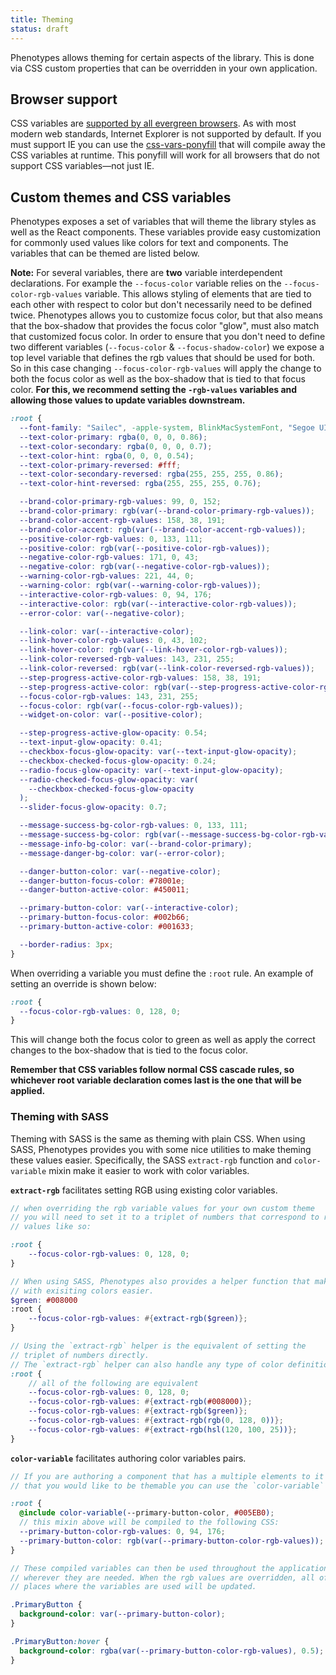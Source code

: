 ```yaml
---
title: Theming
status: draft
---
```


Phenotypes allows theming for certain aspects of the library. This is done via CSS custom properties that can be overridden in your own application.

## Browser support

CSS variables are [supported by all evergreen browsers](https://caniuse.com/#feat=css-variables). As with most modern web standards, Internet Explorer is not supported by default. If you must support IE you can use the [css-vars-ponyfill](https://jhildenbiddle.github.io/css-vars-ponyfill/#/) that will compile away the CSS variables at runtime. This ponyfill will work for all browsers that do not support CSS variables—not just IE.

## Custom themes and CSS variables

Phenotypes exposes a set of variables that will theme the library styles as well as the React components. These variables provide easy customization for commonly used values like colors for text and components. The variables that can be themed are listed below.

**Note:**
For several variables, there are **two** variable interdependent declarations. For example the `--focus-color` variable relies on the `--focus-color-rgb-values` variable. This allows styling of elements that are tied to each other with respect to color but don't necessarily need to be defined twice. Phenotypes allows you to customize focus color, but that also means that the box-shadow that provides the focus color "glow", must also match that customized focus color. In order to ensure that you don't need to define two different variables (`--focus-color` & `--focus-shadow-color`) we expose a top level variable that defines the rgb values that should be used for both. So in this case changing `--focus-color-rgb-values` will apply the change to both the focus color as well as the box-shadow that is tied to that focus color. **For this, we recommend setting the `-rgb-values` variables and allowing those values to update variables downstream.**

```css
:root {
  --font-family: "Sailec", -apple-system, BlinkMacSystemFont, "Segoe UI", Roboto, "Helvetica Neue", Arial, sans-serif;
  --text-color-primary: rgba(0, 0, 0, 0.86);
  --text-color-secondary: rgba(0, 0, 0, 0.7);
  --text-color-hint: rgba(0, 0, 0, 0.54);
  --text-color-primary-reversed: #fff;
  --text-color-secondary-reversed: rgba(255, 255, 255, 0.86);
  --text-color-hint-reversed: rgba(255, 255, 255, 0.76);

  --brand-color-primary-rgb-values: 99, 0, 152;
  --brand-color-primary: rgb(var(--brand-color-primary-rgb-values));
  --brand-color-accent-rgb-values: 158, 38, 191;
  --brand-color-accent: rgb(var(--brand-color-accent-rgb-values));
  --positive-color-rgb-values: 0, 133, 111;
  --positive-color: rgb(var(--positive-color-rgb-values));
  --negative-color-rgb-values: 171, 0, 43;
  --negative-color: rgb(var(--negative-color-rgb-values));
  --warning-color-rgb-values: 221, 44, 0;
  --warning-color: rgb(var(--warning-color-rgb-values));
  --interactive-color-rgb-values: 0, 94, 176;
  --interactive-color: rgb(var(--interactive-color-rgb-values));
  --error-color: var(--negative-color);

  --link-color: var(--interactive-color);
  --link-hover-color-rgb-values: 0, 43, 102;
  --link-hover-color: rgb(var(--link-hover-color-rgb-values));
  --link-color-reversed-rgb-values: 143, 231, 255;
  --link-color-reversed: rgb(var(--link-color-reversed-rgb-values));
  --step-progress-active-color-rgb-values: 158, 38, 191;
  --step-progress-active-color: rgb(var(--step-progress-active-color-rgb-values));
  --focus-color-rgb-values: 143, 231, 255;
  --focus-color: rgb(var(--focus-color-rgb-values));
  --widget-on-color: var(--positive-color);

  --step-progress-active-glow-opacity: 0.54;
  --text-input-glow-opacity: 0.41;
  --checkbox-focus-glow-opacity: var(--text-input-glow-opacity);
  --checkbox-checked-focus-glow-opacity: 0.24;
  --radio-focus-glow-opacity: var(--text-input-glow-opacity);
  --radio-checked-focus-glow-opacity: var(
    --checkbox-checked-focus-glow-opacity
  );
  --slider-focus-glow-opacity: 0.7;

  --message-success-bg-color-rgb-values: 0, 133, 111;
  --message-success-bg-color: rgb(var(--message-success-bg-color-rgb-values));
  --message-info-bg-color: var(--brand-color-primary);
  --message-danger-bg-color: var(--error-color);

  --danger-button-color: var(--negative-color);
  --danger-button-focus-color: #78001e;
  --danger-button-active-color: #450011;

  --primary-button-color: var(--interactive-color);
  --primary-button-focus-color: #002b66;
  --primary-button-active-color: #001633;

  --border-radius: 3px;
}
```

When overriding a variable you must define the `:root` rule. An example of setting an override is shown below:

```css
:root {
  --focus-color-rgb-values: 0, 128, 0;
}
```

This will change both the focus color to green as well as apply the correct changes to the box-shadow that is tied to the focus color.

**Remember that CSS variables follow normal CSS cascade rules, so whichever root variable declaration comes last is the one that will be applied.**

### Theming with SASS

Theming with SASS is the same as theming with plain CSS. When using SASS, Phenotypes provides you with some nice utilities to make theming these values easier. Specifically, the SASS `extract-rgb` function and `color-variable` mixin make it easier to work with color variables.

**`extract-rgb`** facilitates setting RGB using existing color variables.

```scss
// when overriding the rgb variable values for your own custom theme
// you will need to set it to a triplet of numbers that correspond to rgb
// values like so:

:root {
    --focus-color-rgb-values: 0, 128, 0;
}

// When using SASS, Phenotypes also provides a helper function that makes working
// with exisiting colors easier.
$green: #008000
:root {
    --focus-color-rgb-values: #{extract-rgb($green)};
}

// Using the `extract-rgb` helper is the equivalent of setting the
// triplet of numbers directly.
// The `extract-rgb` helper can also handle any type of color definition:
:root {
    // all of the following are equivalent
    --focus-color-rgb-values: 0, 128, 0;
    --focus-color-rgb-values: #{extract-rgb(#008000)};
    --focus-color-rgb-values: #{extract-rgb($green)};
    --focus-color-rgb-values: #{extract-rgb(rgb(0, 128, 0))};
    --focus-color-rgb-values: #{extract-rgb(hsl(120, 100, 25))};
}
```

**`color-variable`** facilitates authoring color variables pairs.

```scss
// If you are authoring a component that has a multiple elements to it
// that you would like to be themable you can use the `color-variable` mixin

:root {
  @include color-variable(--primary-button-color, #005EB0);
  // this mixin above will be compiled to the following CSS:
  --primary-button-color-rgb-values: 0, 94, 176;
  --primary-button-color: rgb(var(--primary-button-color-rgb-values));
}

// These compiled variables can then be used throughout the application
// wherever they are needed. When the rgb values are overridden, all of the
// places where the variables are used will be updated.

.PrimaryButton {
  background-color: var(--primary-button-color);
}

.PrimaryButton:hover {
  background-color: rgba(var(--primary-button-color-rgb-values), 0.5);
}
```
